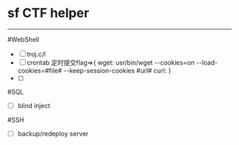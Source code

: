 # sf CTF helper

---
#WebShell
- [ ] troj.c/l
- [ ] crontab 
    定时提交flag=>{
        wget: usr/bin/wget --cookies=on --load-cookies=#file# --keep-session-cookies #url#
        curl:
    }
- [ ] 

#SQL
- [ ] blind inject

#SSH
- [ ] backup/redeploy server